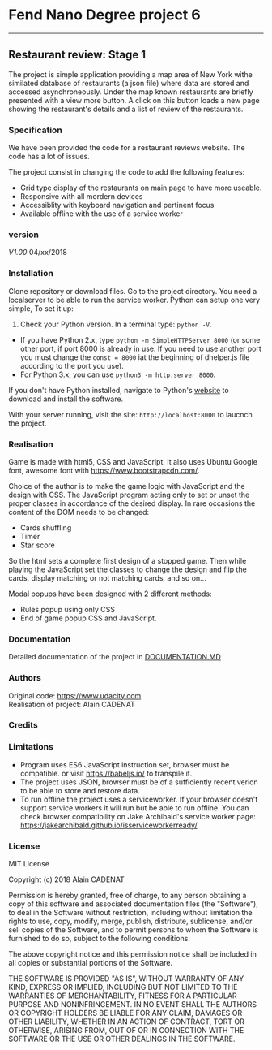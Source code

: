 # Fend Nano Degree project 6
---

## Restaurant review: Stage 1

The project is simple application providing a map area of New York withe similated database of restaurants (a json file) where data are stored and accessed asynchroneously. Under the map known restaurants are briefly presented with a view more button. A click on this button loads a new page showing the restaurant's details and a list of review of the restaurants.

### Specification

We have been provided the code for a restaurant reviews website. The code has a lot of issues.

The project consist in changing the code to add the following features:
- Grid type display of the restaurants on main page to have more useable.
- Responsive with all mordern devices
- Accessiblity with keyboard navigation and pertinent focus
- Available offline with the use of a service worker

### version

_V1.00_ 04/xx/2018

### Installation ###

Clone repository or download files.
Go to the project directory.
You need a localserver to be able to run the service worker.
Python can setup one very simple, To set it up:
1. Check your Python version. In a terminal type: `python -V`.
  - If you have Python 2.x, type `python -m SimpleHTTPServer 8000` (or some other port, if port 8000 is already in use. If you need to use another port you must change the `const = 8000` iat the beginning of dhelper.js file according to the port you use).
  - For Python 3.x, you can use `python3 -m http.server 8000`.  

If you don't have Python installed, navigate to Python's [website](https://www.python.org/) to download and install the software.

With your server running, visit the site: `http://localhost:8000` to laucnch the project.

### Realisation ###
Game is made with html5, CSS and JavaScript. It also uses Ubuntu Google font, awesome font with https://www.bootstrapcdn.com/.

Choice of the author is to make the game logic with JavaScript and the design with CSS. The JavaScript program acting only to set or unset the proper classes in accordance of the desired display. In rare occasions the content of the DOM needs to be changed:
* Cards shuffling
* Timer
* Star score

So the html sets a complete first design of a stopped game. Then while playing the JavaScript set the classes to change the design and flip the cards, display  matching or not matching cards, and so on...

Modal popups have been designed with 2 different methods:
* Rules popup using only CSS
* End of game popup CSS and JavaScript.

### Documentation ###
Detailed documentation of the project in <a href="https://github.com/Alain91530/memory/blob/master/docs/DOCUMENTATION.md">DOCUMENTATION.MD</a>

### Authors ###

Original code:  https://www.udacity.com  
Realisation of project: Alain CADENAT

### Credits ###


### Limitations ###

- Program uses ES6 JavaScript instruction set, browser must be compatible. or visit https://babeljs.io/ to transpile it.
- The project uses JSON, browser must be of a sufficiently recent verion to be able to store and restore data.   
- To run offline the project uses a serviceworker. If your browser doesn't support service workers it will run but be able to run offline. You can check browser compatibility on Jake Archibald's service worker page:  https://jakearchibald.github.io/isserviceworkerready/

### License
MIT License

Copyright (c) 2018 Alain CADENAT

Permission is hereby granted, free of charge, to any person obtaining a copy
of this software and associated documentation files (the "Software"), to deal
in the Software without restriction, including without limitation the rights
to use, copy, modify, merge, publish, distribute, sublicense, and/or sell
copies of the Software, and to permit persons to whom the Software is
furnished to do so, subject to the following conditions:

The above copyright notice and this permission notice shall be included in all
copies or substantial portions of the Software.

THE SOFTWARE IS PROVIDED "AS IS", WITHOUT WARRANTY OF ANY KIND, EXPRESS OR
IMPLIED, INCLUDING BUT NOT LIMITED TO THE WARRANTIES OF MERCHANTABILITY,
FITNESS FOR A PARTICULAR PURPOSE AND NONINFRINGEMENT. IN NO EVENT SHALL THE
AUTHORS OR COPYRIGHT HOLDERS BE LIABLE FOR ANY CLAIM, DAMAGES OR OTHER
LIABILITY, WHETHER IN AN ACTION OF CONTRACT, TORT OR OTHERWISE, ARISING FROM,
OUT OF OR IN CONNECTION WITH THE SOFTWARE OR THE USE OR OTHER DEALINGS IN THE
SOFTWARE.
